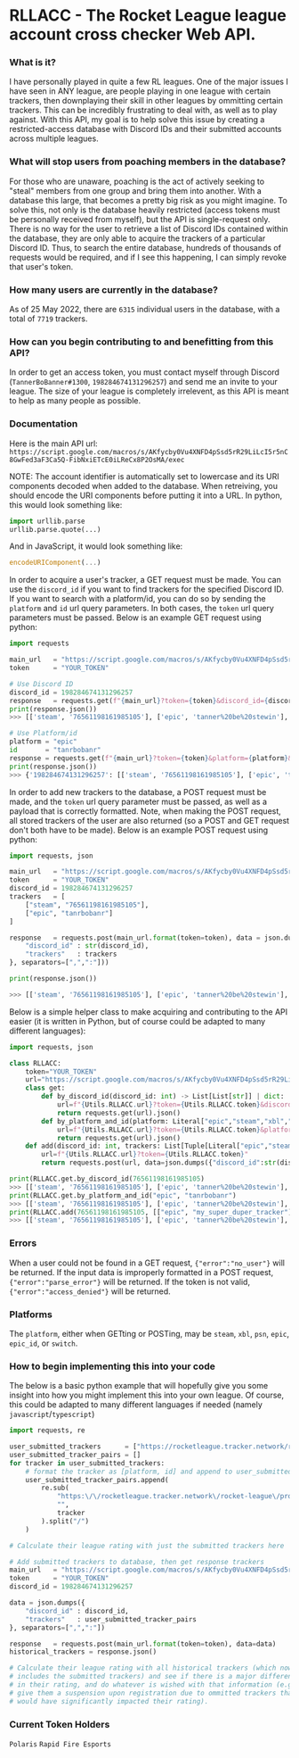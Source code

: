 # RLLACC - The Rocket League league account cross checker Web API.
### What is it?
I have personally played in quite a few RL leagues. One of the major issues I have seen in ANY league, are people playing in one league with certain trackers, then downplaying their skill in other leagues by ommitting certain trackers. This can be incredibly frustrating to deal with, as well as to play against. With this API, my goal is to help solve this issue by creating a restricted-access database with Discord IDs and their submitted accounts across multiple leagues. 
### What will stop users from poaching members in the database?
For those who are unaware, poaching is the act of actively seeking to "steal" members from one group and bring them into another. With a database this large, that becomes a pretty big risk as you might imagine. To solve this, not only is the database heavily restricted (access tokens must be personally received from myself), but the API is single-request only. There is no way for the user to retrieve a list of Discord IDs contained within the database, they are only able to acquire the trackers of a particular Discord ID. Thus, to search the entire database, hundreds of thousands of requests would be required, and if I see this happening, I can simply revoke that user's token.
### How many users are currently in the database?
As of 25 May 2022, there are `6315` individual users in the database, with a total of `7719` trackers.
### How can you begin contributing to and benefitting from this API?
In order to get an access token, you must contact myself through Discord (`TannerBoBanner#1300`, `198284674131296257`) and send me an invite to your league. The size of your league is completely irrelevent, as this API is meant to help as many people as possible.
### Documentation
Here is the main API url: `https://script.google.com/macros/s/AKfycby0Vu4XNFD4pSsd5rR29LiLcI5r5nC8GwFed3aF3Ca5Q-FibNxiETcE0iLReCx8P2OsMA/exec`

NOTE: The account identifier is automatically set to lowercase and its URI components decoded when added to the database. When retreiving, you should encode the URI components before putting it into a URL. In python, this would look something like:
```py
import urllib.parse
urllib.parse.quote(...)
```
And in JavaScript, it would look something like:
```js
encodeURIComponent(...)
```

In order to acquire a user's tracker, a GET request must be made. You can use the `discord_id` if you want to find trackers for the specified Discord ID. If you want to search with a platform/id, you can do so by sending the `platform` and `id` url query parameters. In both cases, the `token` url query parameters must be passed. Below is an example GET request using python:
```py
import requests

main_url   = "https://script.google.com/macros/s/AKfycby0Vu4XNFD4pSsd5rR29LiLcI5r5nC8GwFed3aF3Ca5Q-FibNxiETcE0iLReCx8P2OsMA/exec"
token      = "YOUR_TOKEN"

# Use Discord ID
discord_id = 198284674131296257
response   = requests.get(f"{main_url}?token={token}&discord_id={discord_id}")
print(response.json())
>>> [['steam', '76561198161985105'], ['epic', 'tanner%20be%20stewin'], ['epic', 'tanrbobanr'], ['epic', '2Fath']]

# Use Platform/id
platform = "epic"
id       = "tanrbobanr"
response = requests.get(f"{main_url}?token={token}&platform={platform}&id={id}")
print(response.json())
>>> {'198284674131296257': [['steam', '76561198161985105'], ['epic', 'tanner%20be%20stewin'], ['epic', 'tanrbobanr'], ['epic', '2Fath']]}
```

In order to add new trackers to the database, a POST request must be made, and the `token` url query parameter must be passed, as well as a payload that is correctly formatted. Note, when making the POST request, all stored trackers of the user are also returned (so a POST and GET request don't both have to be made). Below is an example POST request using python:
```py
import requests, json

main_url   = "https://script.google.com/macros/s/AKfycby0Vu4XNFD4pSsd5rR29LiLcI5r5nC8GwFed3aF3Ca5Q-FibNxiETcE0iLReCx8P2OsMA/exec?token={token}"
token      = "YOUR_TOKEN"
discord_id = 198284674131296257
trackers   = [
    ["steam", "76561198161985105"],
    ["epic", "tanrbobanr"]
]

response   = requests.post(main_url.format(token=token), data = json.dumps({
    "discord_id" : str(discord_id),
    "trackers"   : trackers
}, separators=[",",":"]))

print(response.json())

>>> [['steam', '76561198161985105'], ['epic', 'tanner%20be%20stewin'], ['epic', 'tanrbobanr'], ['epic', '2Fath']]
```
Below is a simple helper class to make acquiring and contributing to the API easier (it is written in Python, but of course could be adapted to many different languages):
```py
import requests, json

class RLLACC:
    token="YOUR_TOKEN"
    url="https://script.google.com/macros/s/AKfycby0Vu4XNFD4pSsd5rR29LiLcI5r5nC8GwFed3aF3Ca5Q-FibNxiETcE0iLReCx8P2OsMA/exec"
    class get:
        def by_discord_id(discord_id: int) -> List[List[str]] | dict:
            url=f"{Utils.RLLACC.url}?token={Utils.RLLACC.token}&discord_id={discord_id}"
            return requests.get(url).json()
        def by_platform_and_id(platform: Literal["epic","steam","xbl","psn","switch"], id: str) -> List[List[str]] | dict:
            url=f"{Utils.RLLACC.url}?token={Utils.RLLACC.token}&platform={platform}&id={id}"
            return requests.get(url).json()
    def add(discord_id: int, trackers: List[Tuple[Literal["epic","steam","xbl","psn","switch"], str]]) -> List[List[str]] | dict:
        url=f"{Utils.RLLACC.url}?token={Utils.RLLACC.token}"
        return requests.post(url, data=json.dumps({"discord_id":str(discord_id),"trackers":trackers}, separators=[",",":"]))

print(RLLACC.get.by_discord_id(76561198161985105)
>>> [['steam', '76561198161985105'], ['epic', 'tanner%20be%20stewin'], ['epic', 'tanrbobanr'], ['epic', '2Fath']]
print(RLLACC.get.by_platform_and_id("epic", "tanrbobanr")
>>> [['steam', '76561198161985105'], ['epic', 'tanner%20be%20stewin'], ['epic', 'tanrbobanr'], ['epic', '2Fath']]
print(RLLACC.add(76561198161985105, [["epic", "my_super_duper_tracker"]]
>>> [['steam', '76561198161985105'], ['epic', 'tanner%20be%20stewin'], ['epic', 'tanrbobanr'], ['epic', '2Fath'], ['epic', 'my_super_duper_tracker']]
```
### Errors
When a user could not be found in a GET request, `{"error":"no_user"}` will be returned.
If the input data is improperly formatted in a POST request, `{"error":"parse_error"}` will be returned.
If the token is not valid, `{"error":"access_denied"}` will be returned.
### Platforms
The `platform`, either when GETting or POSTing, may be `steam`, `xbl`, `psn`, `epic`, `epic_id`, or `switch`.
### How to begin implementing this into your code
The below is a basic python example that will hopefully give you some insight into how you might implement this into your own league. Of course, this could be adapted to many different languages if needed (namely `javascript`/`typescript`)
```py
import requests, re

user_submitted_trackers      = ["https://rocketleague.tracker.network/rocket-league/profile/steam/76561198161985105/overview"]
user_submitted_tracker_pairs = []
for tracker in user_submitted_trackers:
    # format the tracker as [platform, id] and append to user_submitted_tracker_pairs
    user_submitted_tracker_pairs.append(
        re.sub(
            "https:\/\/rocketleague.tracker.network\/rocket-league\/profile\/|\/overview.*|\/mmr.*|\/performance.*",
            "", 
            tracker
        ).split("/")
    )

# Calculate their league rating with just the submitted trackers here

# Add submitted trackers to database, then get response trackers
main_url   = "https://script.google.com/macros/s/AKfycby0Vu4XNFD4pSsd5rR29LiLcI5r5nC8GwFed3aF3Ca5Q-FibNxiETcE0iLReCx8P2OsMA/exec?token={token}"
token      = "YOUR_TOKEN"
discord_id = 198284674131296257

data = json.dumps({
    "discord_id" : discord_id,
    "trackers"   : user_submitted_tracker_pairs
}, separators=[",",":"])

response   = requests.post(main_url.format(token=token), data=data)
historical_trackers = response.json()

# Calculate their league rating with all historical trackers (which now
# includes the submitted trackers) and see if there is a major difference
# in their rating, and do whatever is wished with that information (e.g. 
# give them a suspension upon registration due to ommitted trackers that
# would have significantly impacted their rating).
```
### Current Token Holders
`Polaris`
`Rapid Fire Esports`
